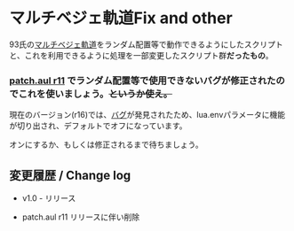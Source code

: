 # マルチベジェ軌道Fix and other

93氏の[マルチベジェ軌道](https://www.dropbox.com/sh/u73uud29hcxlply/AABH9ZhzL1P1kX-bWrL4asdDa?dl=0&preview=%E3%83%9E%E3%83%AB%E3%83%81%E3%83%99%E3%82%B8%E3%82%A7%E8%BB%8C%E9%81%93.zip)をランダム配置等で動作できるようにしたスクリプトと、これを利用できるように処理を一部変更したスクリプト群**だったもの**。

### [patch.aul r11](https://scrapbox.io/ePi5131/patch.aul) でランダム配置等で使用できないバグが修正されたのでこれを使いましょう。~~というか使え。~~

現在のバージョン(r16)では、[バグ](https://github.com/ePi5131/patch.aul/issues/1)が発見されたため、lua.envパラメータに機能が切り出され、デフォルトでオフになっています。

オンにするか、もしくは修正されるまで待ちましょう。

## 変更履歴 / Change log

- v1.0 - リリース

- patch.aul r11 リリースに伴い削除

